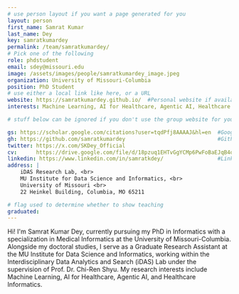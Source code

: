 ```yaml
---
# use person layout if you want a page generated for you
layout: person
first_name: Samrat Kumar
last_name: Dey
key: samratkumardey
permalink: /team/samratkumardey/
# Pick one of the following
role: phdstudent
email: sdey@missouri.edu
image: /assets/images/people/samratkumardey_image.jpeg
organization: University of Missouri-Columbia 
position: PhD Student
# use either a local link like here, or a URL
website: https://samratkumardey.github.io/  #Personal website if available [recommended]
interests: Machine Learning, AI for Healthcare, Agentic AI, Healthcare Informatics

# stuff below can be ignored if you don't use the group website for your private website

gs: https://scholar.google.com/citations?user=tqdPfj8AAAAJ&hl=en  #Google Scholar
gh: https://github.com/samratkumardey                             #Github
twitter: https://x.com/SKDey_Official                                                         #X
cv:      https://drive.google.com/file/d/18pzuq1EHTvGgYCMp6PwFoBaEJqB4qc7b/view?usp=drive_link                                                       #Web CV/PDF Link
linkedin: https://www.linkedin.com/in/samratkdey/                 #Linkedin
address: |
    iDAS Research Lab, <br>
    MU Institute for Data Science and Informatics, <br>
    University of Missouri <br>
    22 Heinkel Building, Columbia, MO 65211

# flag used to determine whether to show teaching
graduated: 
---
```


Hi! I'm Samrat Kumar Dey, currently pursuing my PhD in Informatics with a specialization in Medical Informatics at the University of Missouri-Columbia. Alongside my doctoral studies, I serve as a Graduate Research Assistant at the MU Institute for Data Science and Informatics, working within the Interdisciplinary Data Analytics and Search (iDAS) Lab under the supervision of Prof. Dr. Chi-Ren Shyu. My research interests include Machine Learning, AI for Healthcare, Agentic AI, and Healthcare Informatics.

